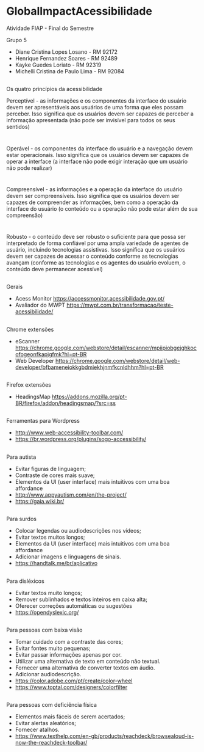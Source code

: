 # GlobalImpactAcessibilidade
Atividade FIAP - Final do Semestre 

Grupo 5
- Diane Cristina Lopes Losano     - RM 92172
- Henrique Fernandez Soares       - RM 92489
- Kayke Guedes Loriato            - RM 92319
- Michelli Cristina de Paulo Lima - RM 92084

##

Os quatro princípios da acessibilidade 

Perceptível - as informações e os componentes da interface do usuário devem ser apresentáveis aos usuários de uma forma que eles possam perceber.
Isso significa que os usuários devem ser capazes de perceber a informação apresentada (não pode ser invisível para todos os seus sentidos)

#
Operável - os componentes da interface do usuário e a navegação devem estar operacionais.
Isso significa que os usuários devem ser capazes de operar a interface (a interface não pode exigir interação que um usuário não pode realizar)

#
Compreensível - as informações e a operação da interface do usuário devem ser compreensíveis.
Isso significa que os usuários devem ser capazes de compreender as informações, bem como a operação da interface do usuário (o conteúdo ou a operação não pode estar além de sua compreensão)

#

Robusto - o conteúdo deve ser robusto o suficiente para que possa ser interpretado de forma confiável por uma ampla variedade de agentes de usuário, incluindo tecnologias assistivas.
Isso significa que os usuários devem ser capazes de acessar o conteúdo conforme as tecnologias avançam (conforme as tecnologias e os agentes do usuário evoluem, o conteúdo deve permanecer acessível)


##
Gerais

  - Acess Monitor https://accessmonitor.acessibilidade.gov.pt/
  - Avaliador do MWPT https://mwpt.com.br/transformacao/teste-acessibilidade/
##
Chrome extensões

  - eScanner https://chrome.google.com/webstore/detail/escanner/mpiipiobgejghkocofogeonfkapjgfmk?hl=pt-BR
  - Web Developer https://chrome.google.com/webstore/detail/web-developer/bfbameneiokkgbdmiekhjnmfkcnldhhm?hl=pt-BR
## 
Firefox extensões
  
  - HeadingsMap https://addons.mozilla.org/pt-BR/firefox/addon/headingsmap/?src=ss
##
Ferramentas para Wordpress

  - http://www.web-accessibility-toolbar.com/
  - https://br.wordpress.org/plugins/sogo-accessibility/
##
Para autista

  - Evitar figuras de linguagem;
  - Contraste de cores mais suave;
  - Elementos da UI (user interface) mais intuitivos com uma boa affordance
  - http://www.appyautism.com/en/the-project/
  - https://gaia.wiki.br/
##
Para surdos 

  - Colocar legendas ou audiodescrições nos vídeos;
  - Evitar textos muitos longos;
  - Elementos da UI (user interface) mais intuitivos com uma boa affordance
  - Adicionar imagens e linguagens de sinais.
  - https://handtalk.me/br/aplicativo
##
Para disléxicos 

  - Evitar textos muito longos;
  - Remover sublinhados e textos inteiros em caixa alta;
  - Oferecer correções automáticas ou sugestões
  - https://opendyslexic.org/
##
Para pessoas com baixa visão

  - Tomar cuidado com a contraste das cores;
  - Evitar fontes muito pequenas;
  - Evitar passar informações apenas por cor.
  - Utilizar uma alternativa de texto em conteúdo não textual.
  - Fornecer uma alternativa de converter textos em áudio.
  - Adicionar audiodescrição.
  - https://color.adobe.com/pt/create/color-wheel
  - https://www.toptal.com/designers/colorfilter
##
Para pessoas com deficiência física 

  - Elementos mais fáceis de serem acertados;
  - Evitar alertas aleatórios;
  - Fornecer atalhos.
  - https://www.texthelp.com/en-gb/products/reachdeck/browsealoud-is-now-the-reachdeck-toolbar/
